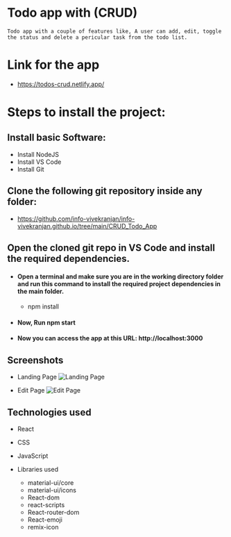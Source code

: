 # Todo app with (CRUD) 

    Todo app with a couple of features like, A user can add, edit, toggle the status and delete a pericular task from the todo list.


# Link for the app

* https://todos-crud.netlify.app/


# Steps to install the project:

## Install basic Software:
* Install NodeJS
* Install VS Code
* Install Git

## Clone the following git repository inside any folder:

* https://github.com/info-vivekranjan/info-vivekranjan.github.io/tree/main/CRUD_Todo_App

##  Open the cloned git repo in VS Code and install the required dependencies.

* #### Open a terminal and make sure you are in the working directory folder and run this command to install the required project dependencies in the main folder.
  * npm install   

* #### Now, Run npm start
* #### Now you can access the app at this URL: http://localhost:3000


## Screenshots

- Landing Page
![Landing Page](./screenshots/Screenshot.png)

- Edit Page
![Edit Page](./screenshots/Screenshot_2.png)


## Technologies used
  
  * React
  * CSS
  * JavaScript
  * Libraries used
      
      * material-ui/core
      * material-ui/icons
      * React-dom
      * react-scripts
      * React-router-dom
      * React-emoji
      * remix-icon
      